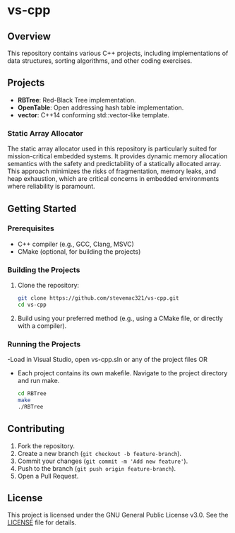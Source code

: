 # vs-cpp

## Overview

This repository contains various C++ projects, including implementations of data structures, sorting algorithms, and other coding exercises.

## Projects

- **RBTree**: Red-Black Tree implementation.
- **OpenTable**: Open addressing hash table implementation.
- **vector**: C++14 conforming std::vector-like template.

### Static Array Allocator

The static array allocator used in this repository is particularly suited for mission-critical embedded systems. It provides dynamic memory allocation semantics with the safety and predictability of a statically allocated array. This approach minimizes the risks of fragmentation, memory leaks, and heap exhaustion, which are critical concerns in embedded environments where reliability is paramount.

## Getting Started

### Prerequisites

- C++ compiler (e.g., GCC, Clang, MSVC)
- CMake (optional, for building the projects)

### Building the Projects

1. Clone the repository:
    ```sh
    git clone https://github.com/stevemac321/vs-cpp.git
    cd vs-cpp
    ```

2. Build using your preferred method (e.g., using a CMake file, or directly with a compiler).

### Running the Projects
-Load in Visual Studio, open vs-cpp.sln or any of the project files
OR
- Each project contains its own makefile. Navigate to the project directory and run make.
    ```sh
    cd RBTree
    make
    ./RBTree
    ```

## Contributing

1. Fork the repository.
2. Create a new branch (`git checkout -b feature-branch`).
3. Commit your changes (`git commit -m 'Add new feature'`).
4. Push to the branch (`git push origin feature-branch`).
5. Open a Pull Request.

## License

This project is licensed under the GNU General Public License v3.0. See the [LICENSE](LICENSE) file for details.
